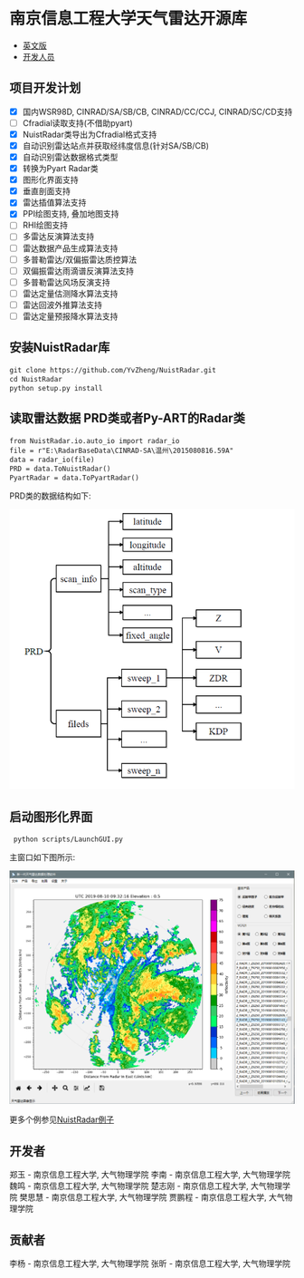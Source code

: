 # 南京信息工程大学天气雷达开源库

- [英文版](README.md)
- [开发人员](CONTRIBUTORS.txt)

项目开发计划
----------

- [x] 国内WSR98D, CINRAD/SA/SB/CB, CINRAD/CC/CCJ, CINRAD/SC/CD支持
- [ ] Cfradial读取支持(不借助pyart)
- [x] NuistRadar类导出为Cfradial格式支持
- [x] 自动识别雷达站点并获取经纬度信息(针对SA/SB/CB)
- [x] 自动识别雷达数据格式类型
- [x] 转换为Pyart Radar类
- [x] 图形化界面支持
- [x] 垂直剖面支持
- [x] 雷达插值算法支持
- [x] PPI绘图支持, 叠加地图支持
- [ ] RHI绘图支持
- [ ] 多雷达反演算法支持
- [ ] 雷达数据产品生成算法支持
- [ ] 多普勒雷达/双偏振雷达质控算法
- [ ] 双偏振雷达雨滴谱反演算法支持
- [ ] 多普勒雷达风场反演支持
- [ ] 雷达定量估测降水算法支持
- [ ] 雷达回波外推算法支持
- [ ] 雷达定量预报降水算法支持

安装NuistRadar库
----------

```
git clone https://github.com/YvZheng/NuistRadar.git
cd NuistRadar
python setup.py install    
```

读取雷达数据 PRD类或者Py-ART的Radar类
----------
```
from NuistRadar.io.auto_io import radar_io 
file = r"E:\RadarBaseData\CINRAD-SA\温州\2015080816.59A"
data = radar_io(file)
PRD = data.ToNuistRadar()
PyartRadar = data.ToPyartRadar()
```
PRD类的数据结构如下:

![avatar](./examples/PRD_class.png)

启动图形化界面
----------

```
 python scripts/LaunchGUI.py
```

主窗口如下图所示:

![avatar](./examples/NuistRadar.png)

更多个例参见[NuistRadar例子](./notebooks/NuistRadar_example.ipynb)

开发者
----------

郑玉 - 南京信息工程大学, 大气物理学院
李南 - 南京信息工程大学, 大气物理学院
魏鸣 - 南京信息工程大学, 大气物理学院
楚志刚 - 南京信息工程大学, 大气物理学院
樊思慧 - 南京信息工程大学, 大气物理学院
贾鹏程 - 南京信息工程大学, 大气物理学院

贡献者
------------

李杨 - 南京信息工程大学, 大气物理学院
张昕 - 南京信息工程大学, 大气物理学院

